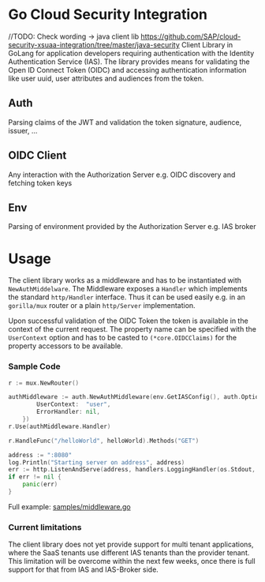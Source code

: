 # Go Cloud Security Integration

//TODO: Check wording -> java client lib  https://github.com/SAP/cloud-security-xsuaa-integration/tree/master/java-security
Client Library in GoLang for application developers requiring authentication with the Identity Authentication Service (IAS). The library provides means for validating the Open ID Connect Token (OIDC) and accessing authentication information like user uuid, user attributes and audiences from the token.

## Auth
Parsing claims of the JWT and validation the token signature, audience, issuer, … 

## OIDC Client
Any interaction with the Authorization Server e.g. OIDC discovery and fetching token keys

## Env
Parsing of environment provided by the Authorization Server e.g. IAS broker


# Usage

The client library works as a middleware and has to be instantiated with `NewAuthMiddelware`. The Middleware exposes a `Handler` which implements the standard `http/Handler` interface. Thus it can be used easily e.g. in an `gorilla/mux` router or a plain `http/Server` implementation.

Upon successful validation of the OIDC Token the token is available in the context of the current request. The property name can be specified with the `UserContext` option and has to be casted to `(*core.OIDCClaims)` for the property accessors to be available.  
 
### Sample Code

```go
r := mux.NewRouter()

authMiddleware := auth.NewAuthMiddleware(env.GetIASConfig(), auth.Options{
		UserContext:  "user",
		ErrorHandler: nil,
	})
r.Use(authMiddleware.Handler)

r.HandleFunc("/helloWorld", helloWorld).Methods("GET")

address := ":8080"
log.Println("Starting server on address", address)
err := http.ListenAndServe(address, handlers.LoggingHandler(os.Stdout, r))
if err != nil {
    panic(err)
}
```
Full example: [samples/middleware.go](samples/middleware.go)

### Current limitations
The client library does not yet provide support for multi tenant applications, where the SaaS tenants use different IAS tenants than the provider tenant. 
This limitation will be overcome within the next few weeks, once there is full support for that from IAS and IAS-Broker side.
